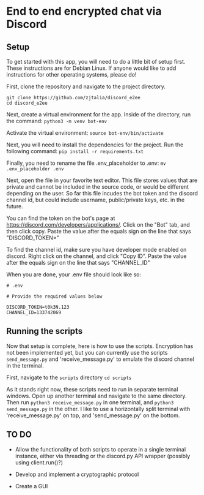 # End to end encrypted chat via Discord


## Setup
To get started with this app, you will need to do a little bit of setup first.
These instructions are for Debian Linux. If anyone would like to add instructions for other operating systems, please do!


First, clone the repository and navigate to the project directory.
```
git clone https://github.com/zjtalia/discord_e2ee
cd discord_e2ee
```


Next, create a virtual environment for the app. Inside of the directory, run the command:
`python3 -m venv bot-env`

Activate the virtual environment:
`source bot-env/bin/activate`

Next, you will need to install the dependencies for the project. Run the following command:
`pip install -r requirements.txt`



Finally, you need to rename the file .env_placeholder to .env:
`mv .env_placeholder .env`

Next, open the file in your favorite text editor.
This file stores values that are private and cannot be included in the source code, or would be different depending on the user.
So far this file incudes the bot token and the discord channel id, but could include username, public/private keys, etc. in the future.

You can find the token on the bot's page at https://discord.com/developers/applications/. Click on the "Bot" tab, and then click copy. Paste the value after the equals sign on the line that says "DISCORD_TOKEN="

To find the channel id, make sure you have developer mode enabled on discord. Right click on the channel, and click "Copy ID". Paste the value after the equals sign on the line that says "CHANNEL_ID"

When you are done, your .env file should look like so:
```
# .env

# Provide the required values below

DISCORD_TOKEN=t0k3N.123
CHANNEL_ID=133742069
```


## Running the scripts

Now that setup is complete, here is how to use the scripts. Encryption has not been implemented yet, but you can currently use the scripts `send_message.py` and 'receive_message.py' to emulate the discord channel in the terminal.

First, navigate to the `scripts` directory
`cd scripts`

As it stands right now, these scripts need to run in separate terminal windows. Open up another terminal and navigate to the same directory. Then run `python3 receive_message.py` in one terminal, and `python3 send_message.py` in the other. I like to use a horizontally split terminal with 'receive_message.py' on top, and 'send_message.py' on the bottom.

## TO DO

* Allow the functionality of both scripts to operate in a single terminal instance, either via threading or the discord.py API wrapper (possibly using client.run()?)

* Develop and implement a cryptographic protocol

* Create a GUI 